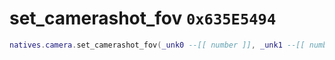 # set_camerashot_fov `0x635E5494`

```lua
natives.camera.set_camerashot_fov(_unk0 --[[ number ]], _unk1 --[[ number ]])
```